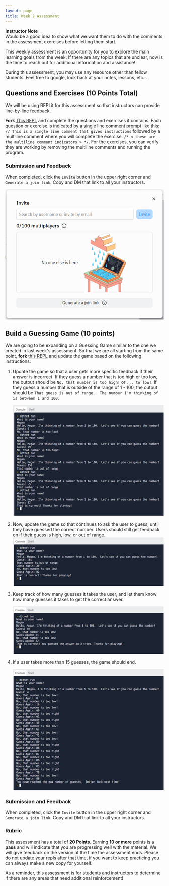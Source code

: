 ```yaml
---
layout: page
title: Week 2 Assessment
---
```


<aside class="instructor-notes">
    <p><strong>Instructor Note</strong><br> Would be a good idea to show what we want them to do with the comments in the assessment exercises before letting them start. </p>
</aside>

This weekly assessment is an opportunity for you to explore the main learning goals from the week.  If there are any topics that are unclear, now is the time to reach out for additional information and assistance!

During this assessment, you may use any resource other than fellow students.  Feel free to google, look back at your notes, lessons, etc...

## Questions and Exercises (10 Points Total)

We will be using REPLit for this assessment so that instructors can provide line-by-line feedback.

**Fork** [This REPL](https://replit.com/@launch-team/Week2AssessmentQuestions?v=1) and complete the questions and exercises it contains.  Each question or exercise is indicated by a single line comment prompt like this: `// This is a single line comment that gives instructions` followed by a multiline comment where you will complete the exercise: `/* < these are the multiline comment indicators > */`.  For the exercises, you can verify they are working by removing the multiline comments and running the program.


### Submission and Feedback
When completed, click the `Invite` button in the upper right corner and `Generate a join link`.  Copy and DM that link to all your instructors.

![](/assets/images/module1/Week1/GenerateJoinLink.png)

## Build a Guessing Game (10 points)

We are going to be expanding on a Guessing Game similar to the one we created in last week's assessment.  So that we are all starting from the same point, **fork** [this REPL](https://replit.com/@launch-team/Week2AssessmentPractical) and update the game based on the following instructions:

1. Update the game so that a user gets more specific feedback if their answer is incorrect.  If they guess a number that is too high or too low, the output should be `No, that number is too high!` or `... to low!`. If they guess a number that is outside of the range of 1 - 100, the output should be `That guess is out of range.  The number I'm thinking of is between 1 and 100`.

    ![](/assets/images/module1/Week2/week2_1.png)

1. Now, update the game so that continues to ask the user to guess, until they have guessed the correct number.  Users should still get feedback on if their guess is high, low, or out of range.
    ![](/assets/images/module1/Week2/week2_2.png)

1. Keep track of how many guesses it takes the user, and let them know how many guesses it takes to get the correct answer.

    ![](/assets/images/module1/Week2/week2_3.png)

1. If a user takes more than 15 guesses, the game should end.

    ![](/assets/images/module1/Week2/week2_4.png)



### Submission and Feedback
When completed, click the `Invite` button in the upper right corner and `Generate a join link`.  Copy and DM that link to all your instructors.

### Rubric

This assessment has a total of **20 Points**.  Earning **10 or more** points is a **pass** and will indicate that you are progressing well with the material. We will give feedback on the version at the time the assessment ends. Please do not update your repls after that time, if you want to keep practicing you can always make a new copy for yourself.

As a reminder, this assessment is for students and instructors to determine if there are any areas that need additional reinforcement!
